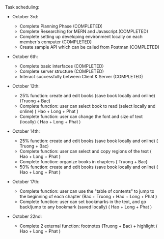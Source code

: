 Task scheduling:

- October 3rd:
  - Complete Planning Phase (COMPLETED)
  - Complete Researching for MERN and Javascript.(COMPLETED)
  - Complete setting up developing environment locally on each member&#39;s computer (COMPLETED)
  - Create sample API which can be called from Postman (COMPLETED)

- October 6th:
  - Complete basic interfaces (COMPLETED)
  - Complete server structure (COMPLETED)
  - Interact successfully between Client &amp; Server (COMPLETED)

- October 12th:
  - 25% function: create and edit books (save book locally and online) (Truong + Bac)
  - Complete function: user can select book to read (select locally and online) ( Hao + Long + Phat )
  - Complete function: user can change the font and size of text (locally) ( Hao + Long + Phat )

- October 14th:
  - 25% function: create and edit books (save book locally and online) ( Truong + Bac)
  - Complete function: user can select and copy regions of the text ( Hao + Long + Phat )
  - Complete function: organize books in chapters ( Truong + Bac)
  - 50% function: create and edit books (save book locally and online) ( Hao + Long + Phat )

- October 17th:
  - Complete function: user can use the &quot;table of contents&quot; to jump to the beginning of each chapter (Bac + Truong + Hao + Long + Phat )
  - Complete function: user can set bookmarks in the text, and go back/jump to any bookmark (saved locally) ( Hao + Long + Phat )

- October 22nd:
  - Complete 2 external function: footnotes (Truong + Bac) + highlight ( Hao + Long + Phat )
